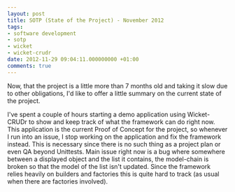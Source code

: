 ```yaml
---
layout: post
title: SOTP (State of the Project) - November 2012
tags:
- software development
- sotp
- wicket
- wicket-crudr
date: 2012-11-29 09:04:11.000000000 +01:00
comments: true
---
```

Now, that the project is a little more than 7 months old and taking it slow due to other obligations, I'd like to offer a little summary on the current state of the project.

I've spent a couple of hours starting a demo application using Wicket-CRUDr to show and keep track of what the framework can do right now. This application is the current Proof of Concept for the project, so whenever I run into an issue, I stop working on the application and fix the framework instead. This is necessary since there is no such thing as a project plan or even QA beyond Unittests. Main issue right now is a bug where somewhere between a displayed object and the list it contains, the model-chain is broken so that the model of the list isn't updated. Since the framework relies heavily on builders and factories this is quite hard to track (as usual when there are factories involved). 